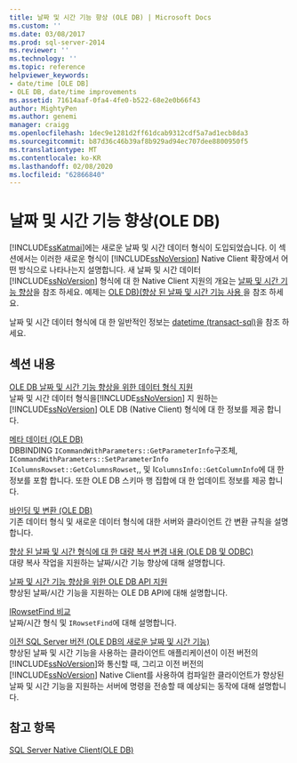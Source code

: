 ```yaml
---
title: 날짜 및 시간 기능 향상 (OLE DB) | Microsoft Docs
ms.custom: ''
ms.date: 03/08/2017
ms.prod: sql-server-2014
ms.reviewer: ''
ms.technology: ''
ms.topic: reference
helpviewer_keywords:
- date/time [OLE DB]
- OLE DB, date/time improvements
ms.assetid: 71614aaf-0fa4-4fe0-b522-68e2e0b66f43
author: MightyPen
ms.author: genemi
manager: craigg
ms.openlocfilehash: 1dec9e1281d2ff61dcab9312cdf5a7ad1ecb8da3
ms.sourcegitcommit: b87d36c46b39af8b929ad94ec707dee8800950f5
ms.translationtype: MT
ms.contentlocale: ko-KR
ms.lasthandoff: 02/08/2020
ms.locfileid: "62866840"
---
```

# <a name="date-and-time-improvements-ole-db"></a>날짜 및 시간 기능 향상(OLE DB)
  
  [!INCLUDE[ssKatmai](../../includes/sskatmai-md.md)]에는 새로운 날짜 및 시간 데이터 형식이 도입되었습니다. 이 섹션에서는 이러한 새로운 형식이 [!INCLUDE[ssNoVersion](../../includes/ssnoversion-md.md)] Native Client 확장에서 어떤 방식으로 나타나는지 설명합니다. 새 날짜 및 시간 데이터 [!INCLUDE[ssNoVersion](../../includes/ssnoversion-md.md)] 형식에 대 한 Native Client 지원의 개요는 [날짜 및 시간 기능 향상](../native-client/features/date-and-time-improvements.md)을 참조 하세요. 예제는 [OLE DB&#41;&#40;향상 된 날짜 및 시간 기능 사용 ](../native-client-ole-db-how-to/use-enhanced-date-and-time-features-ole-db.md)을 참조 하세요.  
  
 날짜 및 시간 데이터 형식에 대 한 일반적인 정보는 [datetime &#40;transact-sql&#41;](/sql/t-sql/data-types/datetime-transact-sql)을 참조 하세요.  
  
## <a name="in-this-section"></a>섹션 내용  
 [OLE DB 날짜 및 시간 기능 향상을 위한 데이터 형식 지원](../../relational-databases/native-client-ole-db-date-time/data-type-support-for-ole-db-date-and-time-improvements.md)  
 날짜 및 시간 데이터 형식을[!INCLUDE[ssNoVersion](../../includes/ssnoversion-md.md)] 지 원하는 [!INCLUDE[ssNoVersion](../../includes/ssnoversion-md.md)] OLE DB (Native Client) 형식에 대 한 정보를 제공 합니다.  
  
 [메타 데이터 &#40;OLE DB&#41;](../../database-engine/dev-guide/metadata-ole-db.md)  
 DBBINDING `ICommandWithParameters::GetParameterInfo`구조체, `ICommandWithParameters::SetParameterInfo` `IColumnsRowset::GetColumnsRowset`,, 및 I`ColumnsInfo::GetColumnInfo`에 대 한 정보를 포함 합니다. 또한 OLE DB 스키마 행 집합에 대 한 업데이트 정보를 제공 합니다.  
  
 [바인딩 및 변환 &#40;OLE DB&#41;](../../relational-databases/native-client-ole-db-date-time/conversions-ole-db.md)  
 기존 데이터 형식 및 새로운 데이터 형식에 대한 서버와 클라이언트 간 변환 규칙을 설명합니다.  
  
 [향상 된 날짜 및 시간 형식에 대 한 대량 복사 변경 내용 &#40;OLE DB 및 ODBC&#41;](../../relational-databases/native-client-odbc-date-time/bulk-copy-changes-for-enhanced-date-and-time-types-ole-db-and-odbc.md)  
 대량 복사 작업을 지원하는 날짜/시간 기능 향상에 대해 설명합니다.  
  
 [날짜 및 시간 기능 향상을 위한 OLE DB API 지원](ole-db-api-support-for-date-and-time-enhancements.md)  
 향상된 날짜/시간 기능을 지원하는 OLE DB API에 대해 설명합니다.  
  
 [IRowsetFind 비교](../../relational-databases/native-client-ole-db-date-time/comparability-for-irowsetfind.md)  
 날짜/시간 형식 및 `IRowsetFind`에 대해 설명합니다.  
  
 [이전 SQL Server 버전 &#40;OLE DB의 새로운 날짜 및 시간 기능&#41;](new-date-and-time-features-with-previous-sql-server-versions-ole-db.md)  
 향상된 날짜 및 시간 기능을 사용하는 클라이언트 애플리케이션이 이전 버전의 [!INCLUDE[ssNoVersion](../../includes/ssnoversion-md.md)]와 통신할 때, 그리고 이전 버전의 [!INCLUDE[ssNoVersion](../../includes/ssnoversion-md.md)] Native Client를 사용하여 컴파일한 클라이언트가 향상된 날짜 및 시간 기능을 지원하는 서버에 명령을 전송할 때 예상되는 동작에 대해 설명합니다.  
  
## <a name="see-also"></a>참고 항목  
 [SQL Server Native Client&#40;OLE DB&#41;](../../relational-databases/native-client/ole-db/sql-server-native-client-ole-db.md)  
  
  
